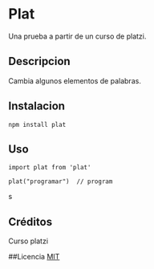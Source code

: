 # Plat
Una prueba a partir de un curso de platzi.

## Descripcion

Cambia algunos elementos de palabras. 


## Instalacion 

```
npm install plat
```

## Uso

```
import plat from 'plat'

plat("programar")  // program
```
s
## Créditos

Curso platzi

##Licencia
[MIT](https://opensource.org/licenses/MIT)